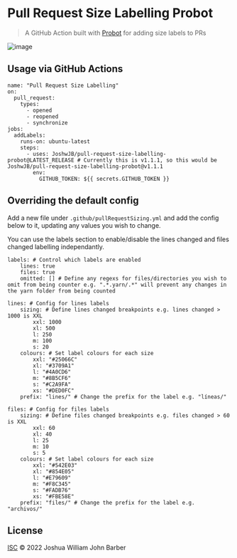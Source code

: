 # Pull Request Size Labelling Probot

> A GitHub Action built with [Probot](https://github.com/probot/probot) for adding size labels to PRs

![image](https://user-images.githubusercontent.com/15612025/211660283-0bdc2226-9628-4237-a718-772cbc44ace6.png)

## Usage via GitHub Actions

```
name: "Pull Request Size Labelling"
on:
  pull_request:
    types:
      - opened
      - reopened
      - synchronize
jobs:
  addLabels:
    runs-on: ubuntu-latest
    steps:
      - uses: JoshwJB/pull-request-size-labelling-probot@LATEST_RELEASE # Currently this is v1.1.1, so this would be JoshwJB/pull-request-size-labelling-probot@v1.1.1
        env:
          GITHUB_TOKEN: ${{ secrets.GITHUB_TOKEN }}
```

## Overriding the default config

Add a new file under `.github/pullRequestSizing.yml` and add the config below to it, updating any values you wish to change.

You can use the labels section to enable/disable the lines changed and files changed labelling independantly.

```
labels: # Control which labels are enabled
    lines: true
    files: true
    omitted: [] # Define any regexs for files/directories you wish to omit from being counter e.g. ".*.yarn/.*" will prevent any changes in the yarn folder from being counted

lines: # Config for lines labels
    sizing: # Define lines changed breakpoints e.g. lines changed > 1000 is XXL
        xxl: 1000
        xl: 500
        l: 250
        m: 100
        s: 20
    colours: # Set label colours for each size
        xxl: "#25066C"
        xl: "#3709A1"
        l: "#4A0CD6"
        m: "#8B5CF6"
        s: "#C2A9FA"
        xs: "#DED0FC"
    prefix: "lines/" # Change the prefix for the label e.g. "líneas/"

files: # Config for files labels
    sizing: # Define files changed breakpoints e.g. files changed > 60 is XXL
        xxl: 60
        xl: 40
        l: 25
        m: 10
        s: 5
    colours: # Set label colours for each size
        xxl: "#542E03"
        xl: "#854E05"
        l: "#E79609"
        m: "#F8C345"
        s: "#FADB76"
        xs: "#FBE58E"
    prefix: "files/" # Change the prefix for the label e.g. "archivos/"
```

## License

[ISC](LICENSE) © 2022 Joshua William John Barber
